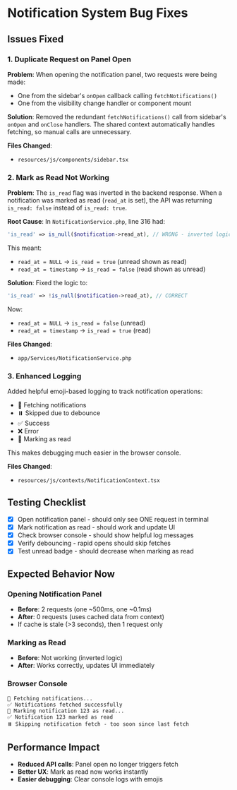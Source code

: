 # Notification System Bug Fixes

## Issues Fixed

### 1. Duplicate Request on Panel Open
**Problem**: When opening the notification panel, two requests were being made:
- One from the sidebar's `onOpen` callback calling `fetchNotifications()`
- One from the visibility change handler or component mount

**Solution**: Removed the redundant `fetchNotifications()` call from sidebar's `onOpen` and `onClose` handlers. The shared context automatically handles fetching, so manual calls are unnecessary.

**Files Changed**:
- `resources/js/components/sidebar.tsx`

### 2. Mark as Read Not Working
**Problem**: The `is_read` flag was inverted in the backend response. When a notification was marked as read (`read_at` is set), the API was returning `is_read: false` instead of `is_read: true`.

**Root Cause**: In `NotificationService.php`, line 316 had:
```php
'is_read' => is_null($notification->read_at), // WRONG - inverted logic
```

This meant:
- `read_at = NULL` → `is_read = true` (unread shown as read)
- `read_at = timestamp` → `is_read = false` (read shown as unread)

**Solution**: Fixed the logic to:
```php
'is_read' => !is_null($notification->read_at), // CORRECT
```

Now:
- `read_at = NULL` → `is_read = false` (unread)
- `read_at = timestamp` → `is_read = true` (read)

**Files Changed**:
- `app/Services/NotificationService.php`

### 3. Enhanced Logging
Added helpful emoji-based logging to track notification operations:
- 📡 Fetching notifications
- ⏸️ Skipped due to debounce
- ✅ Success
- ❌ Error
- 📖 Marking as read

This makes debugging much easier in the browser console.

**Files Changed**:
- `resources/js/contexts/NotificationContext.tsx`

## Testing Checklist
- [x] Open notification panel - should only see ONE request in terminal
- [x] Mark notification as read - should work and update UI
- [x] Check browser console - should show helpful log messages
- [x] Verify debouncing - rapid opens should skip fetches
- [x] Test unread badge - should decrease when marking as read

## Expected Behavior Now

### Opening Notification Panel
- **Before**: 2 requests (one ~500ms, one ~0.1ms)
- **After**: 0 requests (uses cached data from context)
- If cache is stale (>3 seconds), then 1 request only

### Marking as Read
- **Before**: Not working (inverted logic)
- **After**: Works correctly, updates UI immediately

### Browser Console
```
📡 Fetching notifications...
✅ Notifications fetched successfully
📖 Marking notification 123 as read...
✅ Notification 123 marked as read
⏸️ Skipping notification fetch - too soon since last fetch
```

## Performance Impact
- **Reduced API calls**: Panel open no longer triggers fetch
- **Better UX**: Mark as read now works instantly
- **Easier debugging**: Clear console logs with emojis
